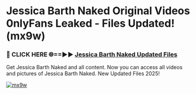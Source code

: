 # Jessica Barth Naked Original Videos 0nlyFans Leaked - Files Updated! (mx9w)

<h3>🔴 CLICK HERE 🌐==►► <a href="https://tinyurl.com/up5wt9bj" rel="nofollow">Jessica Barth Naked Updated Files</a></h3>

Get Jessica Barth Naked and all content. Now you can access all videos and pictures of Jessica Barth Naked. New Updated Files 2025!

[![mx9w](https://i.imgur.com/ABiUzMV.gif)](https://tinyurl.com/up5wt9bj)
